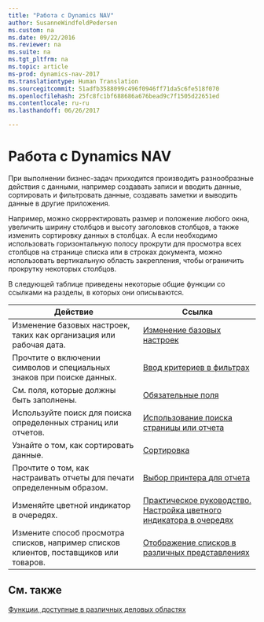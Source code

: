 ```yaml
---
title: "Работа с Dynamics NAV"
author: SusanneWindfeldPedersen
ms.custom: na
ms.date: 09/22/2016
ms.reviewer: na
ms.suite: na
ms.tgt_pltfrm: na
ms.topic: article
ms-prod: dynamics-nav-2017
ms.translationtype: Human Translation
ms.sourcegitcommit: 51adfb3588099c496f0946ff71da5c6fe518f070
ms.openlocfilehash: 25fc8fc1bf688686a676bead9c7f1505d22651ed
ms.contentlocale: ru-ru
ms.lasthandoff: 06/26/2017

---
```

    
# <a name="work-with-dynamics-nav"></a>Работа с Dynamics NAV
При выполнении бизнес-задач приходится производить разнообразные действия с данными, например создавать записи и вводить данные, сортировать и фильтровать данные, создавать заметки и выводить данные в другие приложения.

Например, можно скорректировать размер и положение любого окна, увеличить ширину столбцов и высоту заголовков столбцов, а также изменить сортировку данных в столбцах. А если необходимо использовать горизонтальную полосу прокрути для просмотра всех столбцов на странице списка или в строках документа, можно использовать вертикальную область закрепления, чтобы ограничить прокрутку некоторых столбцов.

В следующей таблице приведены некоторые общие функции со ссылками на разделы, в которых они описываются.

|Действие |Ссылка |
|---|----|
|Изменение базовых настроек, таких как организация или рабочая дата.|[Изменение базовых настроек](ui-change-basic-settings.md)|
|Прочтите о включении символов и специальных знаков при поиске данных.|[Ввод критериев в фильтрах](ui-enter-criteria-filters.md)|
|См. поля, которые должны быть заполнены.|[Обязательные поля](ui-mandatory-fields.md)|
|Используйте поиск для поиска определенных страниц или отчетов.|[Использование поиска страницы или отчета](ui-search.md)|
|Узнайте о том, как сортировать данные.|[Сортировка](ui-sorting.md)|
|Прочтите о том, как настраивать отчеты для печати определенным образом.|[Выбор принтера для отчета](ui-specify-printer-selection-reports.md)|
|Изменяйте цветной индикатор в очередях.|[Практическое руководство. Настройка цветного индикатора в очередях](ui-how-setup-colored-indicator-cues.md)|
|Измените способ просмотра списков, например списков клиентов, поставщиков или товаров.|[Отображение списков в различных представлениях](across-display-lists-different-views.md)|

## <a name="see-also"></a>См. также
[Функции, доступные в различных деловых областях](ui-across-business-areas.md)


